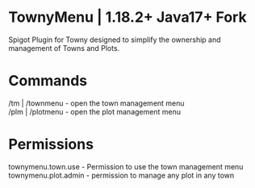 # TownyMenu | 1.18.2+ Java17+ Fork
 Spigot Plugin for Towny designed to simplify the ownership and management of Towns and Plots.

 
 # Commands
 /tm | /townmenu - open the town management menu  
 /plm | /plotmenu - open the plot management menu  


# Permissions

townymenu.town.use - Permission to use the town management menu  
townymenu.plot.admin - permission to manage any plot in any town  
